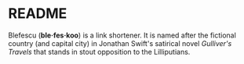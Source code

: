 # README

Blefescu (**ble·​fes·​koo**) is a link shortener. It is named after the fictional country (and capital city) in Jonathan Swift's satirical novel *Gulliver's Travels* that stands in stout opposition to the Lilliputians.